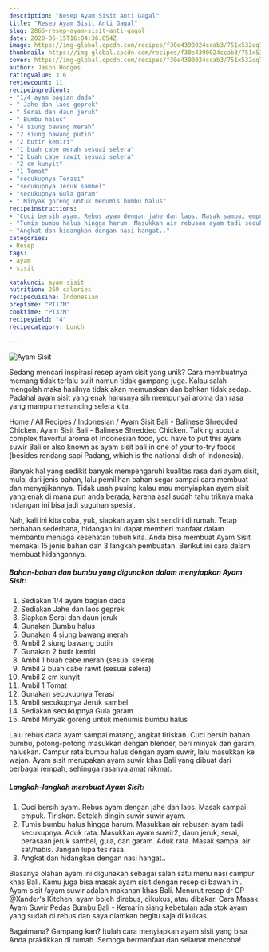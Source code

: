```yaml
---
description: "Resep Ayam Sisit Anti Gagal"
title: "Resep Ayam Sisit Anti Gagal"
slug: 2865-resep-ayam-sisit-anti-gagal
date: 2020-06-15T16:04:36.054Z
image: https://img-global.cpcdn.com/recipes/f30e4390024ccab3/751x532cq70/ayam-sisit-foto-resep-utama.jpg
thumbnail: https://img-global.cpcdn.com/recipes/f30e4390024ccab3/751x532cq70/ayam-sisit-foto-resep-utama.jpg
cover: https://img-global.cpcdn.com/recipes/f30e4390024ccab3/751x532cq70/ayam-sisit-foto-resep-utama.jpg
author: Jason Hodges
ratingvalue: 3.6
reviewcount: 11
recipeingredient:
- "1/4 ayam bagian dada"
- " Jahe dan laos geprek"
- " Serai dan daun jeruk"
- " Bumbu halus"
- "4 siung bawang merah"
- "2 siung bawang putih"
- "2 butir kemiri"
- "1 buah cabe merah sesuai selera"
- "2 buah cabe rawit sesuai selera"
- "2 cm kunyit"
- "1 Tomat"
- "secukupnya Terasi"
- "secukupnya Jeruk sambel"
- "secukupnya Gula garam"
- " Minyak goreng untuk menumis bumbu halus"
recipeinstructions:
- "Cuci bersih ayam. Rebus ayam dengan jahe dan laos. Masak sampai empuk. Tiriskan. Setelah dingin suwir suwir ayam."
- "Tumis bumbu halus hingga harum. Masukkan air rebusan ayam tadi secukupnya. Aduk rata. Masukkan ayam suwir2, daun jeruk, serai, perasaan jeruk sambel, gula, dan garam. Aduk rata. Masak sampai air sat/habis. Jangan lupa tes rasa."
- "Angkat dan hidangkan dengan nasi hangat.."
categories:
- Resep
tags:
- ayam
- sisit

katakunci: ayam sisit 
nutrition: 269 calories
recipecuisine: Indonesian
preptime: "PT17M"
cooktime: "PT37M"
recipeyield: "4"
recipecategory: Lunch

---
```



![Ayam Sisit](https://img-global.cpcdn.com/recipes/f30e4390024ccab3/751x532cq70/ayam-sisit-foto-resep-utama.jpg)

Sedang mencari inspirasi resep ayam sisit yang unik? Cara membuatnya memang tidak terlalu sulit namun tidak gampang juga. Kalau salah mengolah maka hasilnya tidak akan memuaskan dan bahkan tidak sedap. Padahal ayam sisit yang enak harusnya sih mempunyai aroma dan rasa yang mampu memancing selera kita.

Home / All Recipes / Indonesian / Ayam Sisit Bali - Balinese Shredded Chicken. Ayam Sisit Bali - Balinese Shredded Chicken. Talking about a complex flavorful aroma of Indonesian food, you have to put this ayam suwir Bali or also known as ayam sisit bali in one of your to-try foods (besides rendang sapi Padang, which is the national dish of Indonesia).

Banyak hal yang sedikit banyak mempengaruhi kualitas rasa dari ayam sisit, mulai dari jenis bahan, lalu pemilihan bahan segar sampai cara membuat dan menyajikannya. Tidak usah pusing kalau mau menyiapkan ayam sisit yang enak di mana pun anda berada, karena asal sudah tahu triknya maka hidangan ini bisa jadi suguhan spesial.


Nah, kali ini kita coba, yuk, siapkan ayam sisit sendiri di rumah. Tetap berbahan sederhana, hidangan ini dapat memberi manfaat dalam membantu menjaga kesehatan tubuh kita. Anda bisa membuat Ayam Sisit memakai 15 jenis bahan dan 3 langkah pembuatan. Berikut ini cara dalam membuat hidangannya.

<!--inarticleads1-->

##### Bahan-bahan dan bumbu yang digunakan dalam menyiapkan Ayam Sisit:

1. Sediakan 1/4 ayam bagian dada
1. Sediakan  Jahe dan laos geprek
1. Siapkan  Serai dan daun jeruk
1. Gunakan  Bumbu halus
1. Gunakan 4 siung bawang merah
1. Ambil 2 siung bawang putih
1. Gunakan 2 butir kemiri
1. Ambil 1 buah cabe merah (sesuai selera)
1. Ambil 2 buah cabe rawit (sesuai selera)
1. Ambil 2 cm kunyit
1. Ambil 1 Tomat
1. Gunakan secukupnya Terasi
1. Ambil secukupnya Jeruk sambel
1. Sediakan secukupnya Gula garam
1. Ambil  Minyak goreng untuk menumis bumbu halus


Lalu rebus dada ayam sampai matang, angkat tiriskan. Cuci bersih bahan bumbu, potong-potong masukkan dengan blender, beri minyak dan garam, haluskan. Campur rata bumbu halus dengan ayam suwir, lalu masukkan ke wajan. Ayam sisit merupakan ayam suwir khas Bali yang dibuat dari berbagai rempah, sehingga rasanya amat nikmat. 

<!--inarticleads2-->

##### Langkah-langkah membuat Ayam Sisit:

1. Cuci bersih ayam. Rebus ayam dengan jahe dan laos. Masak sampai empuk. Tiriskan. Setelah dingin suwir suwir ayam.
1. Tumis bumbu halus hingga harum. Masukkan air rebusan ayam tadi secukupnya. Aduk rata. Masukkan ayam suwir2, daun jeruk, serai, perasaan jeruk sambel, gula, dan garam. Aduk rata. Masak sampai air sat/habis. Jangan lupa tes rasa.
1. Angkat dan hidangkan dengan nasi hangat..


Biasanya olahan ayam ini digunakan sebagai salah satu menu nasi campur khas Bali. Kamu juga bisa masak ayam sisit dengan resep di bawah ini. Ayam sisit /ayam suwir adalah makanan khas Bali. Menurut resep dr CP @Xander&#39;s Kitchen, ayam boleh direbus, dikukus, atau dibakar. Cara Masak Ayam Suwir Pedas Bumbu Bali - Kemarin siang kebetulan ada stok ayam yang sudah di rebus dan saya diamkan begitu saja di kulkas. 

Bagaimana? Gampang kan? Itulah cara menyiapkan ayam sisit yang bisa Anda praktikkan di rumah. Semoga bermanfaat dan selamat mencoba!
